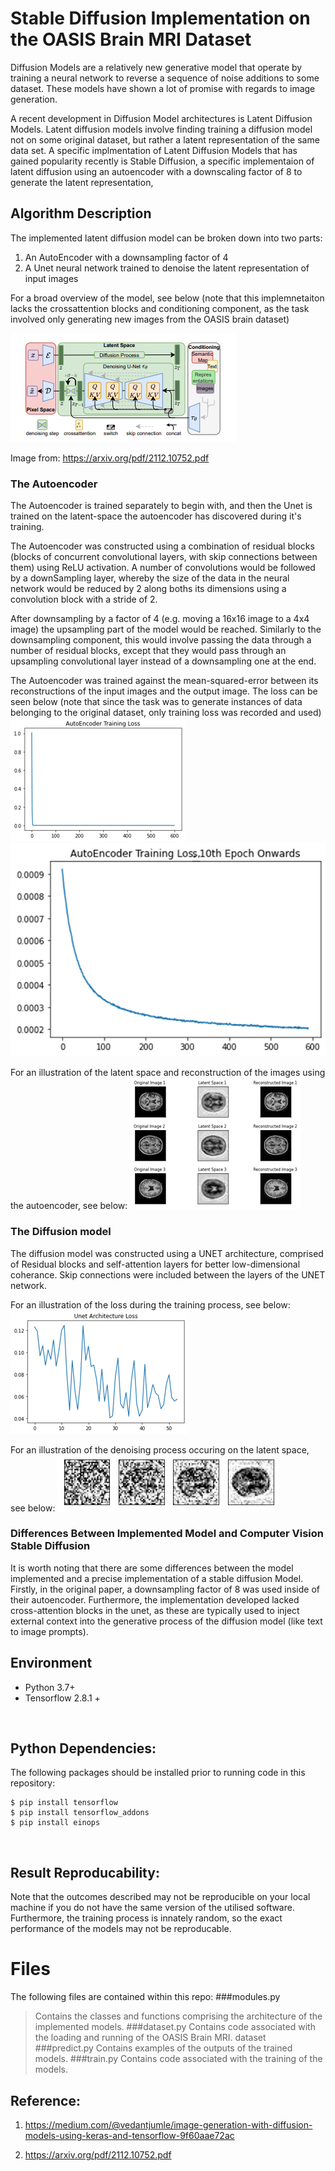 # Stable Diffusion Implementation on the OASIS Brain MRI Dataset

Diffusion Models are a relatively new generative model that operate by training a neural network to reverse a sequence of noise additions to some dataset. These models have shown a lot of promise with regards to image generation.

A recent development in Diffusion Model architectures is Latent Diffusion Models. Latent diffusion models involve finding training a diffusion model
not on some original dataset, but rather a latent representation of the same
data set. A specific implmentation of Latent Diffusion Models that has gained
popularity recently is Stable Diffusion, a specific implementaion of latent
diffusion using an autoencoder with a downscaling factor of 8 to generate the
latent representation, 

## Algorithm Description

The implemented latent diffusion model can be broken down into two parts:
  1. An AutoEncoder with a downsampling factor of 4
  2. A Unet neural network trained to denoise the latent representation of input images

For a broad overview of the model, see below (note that this implemnetaiton lacks the crossattention blocks and conditioning component, as the task involved only generating new images from the OASIS brain dataset)

![](images/ModelCard.png)

Image from: https://arxiv.org/pdf/2112.10752.pdf

### The Autoencoder
The Autoencoder is trained separately to begin with, and then the Unet is trained on the latent-space the autoencoder has discovered during it's training.

The Autoencoder was constructed using a combination of residual blocks (blocks
of concurrent convolutional layers, with skip connections between them) using
ReLU activation. A number of convolutions would be followed by a downSampling
layer, whereby the size of the data in the neural network would be reduced by
2 along boths its dimensions using a convolution block with a stride of 2.

After downsampling by a factor of 4 (e.g. moving a 16x16 image to a 4x4 image) 
the upsampling part of the model would be reached. Similarly to the downsampling
component, this would involve passing the data through a number of residual blocks, except that they would pass through an upsampling convolutional layer instead of a downsampling one at the end.

The Autoencoder was trained against the mean-squared-error between its reconstructions of the input images and the output image. The loss can be seen below (note that since the task was to generate instances of data belonging to the original dataset, only training loss was recorded and used)
![](images/autoEncoderLoss.png)
<br>
![](images/autoEncoderLoss2.png)

For an illustration of the latent space and reconstruction of the images using the autoencoder, see below:
![](images/autoEncoderExample.png)
<br>
### The Diffusion model
The diffusion model was constructed using a UNET architecture, comprised of Residual blocks and self-attention layers for better low-dimensional coherance. Skip connections were included between the layers of the UNET network.

For an illustration of the loss during the training process, see below:
![](images/UNetLoss.png)

For an illustration of the denoising process occuring on the latent space, see below:
![](images/DenoisingLatentSpace.png)
<br>

### Differences Between Implemented Model and Computer Vision Stable Diffusion
It is worth noting that there are some differences between the model implemented and a precise implementation of a stable diffusion Model. Firstly, in the original paper, a downsampling factor of 8 was used inside of their autoencoder. Furthermore, the implementation developed lacked cross-attention blocks in the unet, as these are typically used to inject external context into the generative process of the diffusion model (like text to image prompts).
<br>

## Environment
* Python 3.7+
* Tensorflow 2.8.1 + 
<br>

## Python Dependencies:

The following packages should be installed prior to running code in this
repository:
```
$ pip install tensorflow
$ pip install tensorflow_addons
$ pip install einops
```  
<br>

## Result Reproducability:
Note that the outcomes described may not be reproducible on your local machine if you do not have the same version of the utilised software. Furthermore, the training process is innately random, so the exact performance of the models may not be reproducable. 

# Files
The following files are contained within this repo:
###modules.py
> Contains the classes and functions comprising the architecture of the implemented models.
###dataset.py
> Contains code associated with the loading and running of the OASIS Brain MRI. dataset
###predict.py
> Contains examples of the outputs of the trained models.
###train.py
> Contains code associated with the training of the models.


## Reference:  
1) https://medium.com/@vedantjumle/image-generation-with-diffusion-models-using-keras-and-tensorflow-9f60aae72ac

2) https://arxiv.org/pdf/2112.10752.pdf